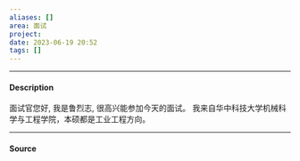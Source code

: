 ```yaml
---
aliases: []
area: 面试
project: 
date: 2023-06-19 20:52
tags: []
---
```

---
#### Description
面试官您好, 我是鲁烈志, 很高兴能参加今天的面试。
我来自华中科技大学机械科学与工程学院，本硕都是工业工程方向。

---
#### Source
